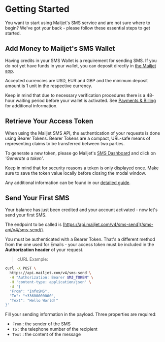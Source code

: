 # Getting Started

You want to start using Mailjet's SMS service and are not sure where to begin? We've got your back - please follow these essential steps to get started.

## Add Money to Mailjet's SMS Wallet

Having credits in your SMS Wallet is a requirement for sending SMS. If you do not yet have funds in your wallet, you can deposit directly in [the Mailjet app](https://app.mailjet.com/sms/subscription).

Accepted currencies are USD, EUR and GBP and the minimum deposit amount is 1 unit in the respective currency.

Keep in mind that due to necessary verification procedures there is a 48-hour waiting period before your wallet is activated. See [Payments & Billing](#payment-and-billing) for additional information.

## Retrieve Your Access Token

When using the Mailjet SMS API, the authentication of your requests is done using Bearer Tokens. Bearer Tokens are a compact, URL-safe means of representing claims to be transferred between two parties.

To generate a new token, please go Mailjet's [SMS Dashboard](https://app.mailjet.com/sms) and click on _'Generate a token'_.

Keep in mind that for security reasons a token is only displayed once. Make sure to save the token value locally before closing the modal window.

Any additional information can be found in our [detailed guide](https://app.mailjet.com/docs/transactional-sms#sms-token).

## Send Your First SMS

Your balance has just been credited and your account activated - now let's send your first SMS.

The endpoint to be called is [https://api.mailjet.com/v4/sms-send](/sms-api/v4/sms-send/).

You must be authenticated with a Bearer Token. That's a different method from the one used for Emails - your access token must be included in the **Authorization header** of your request.

> cURL Example:

```bash
curl -X POST \
  https://api.mailjet.com/v4/sms-send \
  -H "Authorization: Bearer $MJ_TOKEN" \
  -H 'content-type: application/json' \
  -d '{
  "From": "InfoSMS",
  "To": "+33600000000",
  "Text": "Hello World!"
}'
```

Fill your sending information in the payload. Three properties are required:

- `From` : the sender of the SMS
- `To` : the telephone number of the recipient
- `Text` : the content of the message

<div></div>
